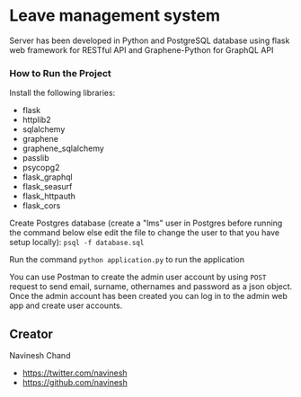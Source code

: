 # Leave management system

Server has been developed in Python and PostgreSQL database using flask web framework for RESTful API and Graphene-Python for GraphQL API

### How to Run the Project

Install the following libraries:

* flask
* httplib2
* sqlalchemy
* graphene
* graphene_sqlalchemy
* passlib
* psycopg2
* flask_graphql
* flask_seasurf
* flask_httpauth
* flask_cors

Create Postgres database (create a "lms" user in Postgres before running the command below else edit the file to change the user to that you have setup locally):
`psql -f database.sql`

Run the command `python application.py` to run the application

You can use Postman to create the admin user account by using `POST` request to send email, surname, othernames and password as a json object. Once the admin account has been created you can log in to the admin web app and create user accounts.

## Creator
Navinesh Chand
* https://twitter.com/navinesh
* https://github.com/navinesh
